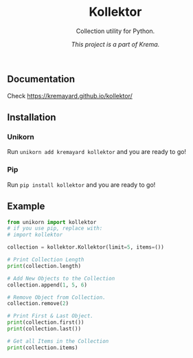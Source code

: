 <div align="center">
<h1>Kollektor</h1>
<p>Collection utility for Python.</p>
<p><i>This project is a part of Krema.</i></p>
<br>
</div>

## Documentation

Check https://kremayard.github.io/kollektor/

## Installation

### Unikorn

Run `unikorn add kremayard kollektor` and you are ready to go!

### Pip

Run `pip install kollektor` and you are ready to go!

## Example

```py
from unikorn import kollektor
# if you use pip, replace with:
# import kollektor

collection = kollektor.Kollektor(limit=5, items=())

# Print Collection Length
print(collection.length)

# Add New Objects to the Collection
collection.append(1, 5, 6)

# Remove Object from Collection.
collection.remove(2)

# Print First & Last Object.
print(collection.first())
print(collection.last())

# Get all Items in the Collection
print(collection.items)
```
